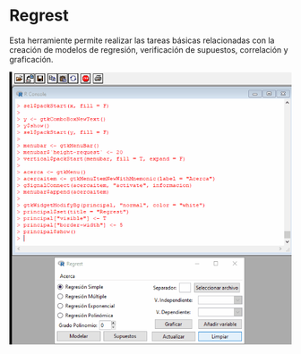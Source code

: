 # Regrest
Esta herramiente permite realizar las tareas básicas relacionadas con la creación de modelos de regresión, verificación de supuestos, correlación y graficación. 

<p align="center">
  <img src="https://github.com/jsmendozap/Regrest/blob/main/Regrest.gif">
</p>

